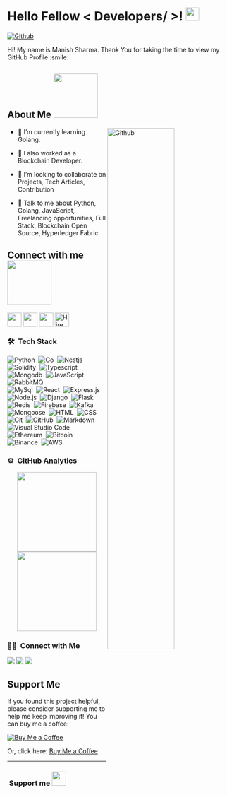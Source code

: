 <h1> Hello Fellow < Developers/ >! <img src = "https://raw.githubusercontent.com/MartinHeinz/MartinHeinz/master/wave.gif" width = 30px> </h1>
<p align='center'>
</p>

[![Github](https://img.shields.io/github/followers/manish8561?label=Follow&style=social)](https://github.com/manish8561)

<div size='20px'> Hi! My name is Manish Sharma. Thank You for taking the time to view my GitHub Profile :smile: 
</div>

<h2> About Me <img src = "https://media0.giphy.com/media/KDDpcKigbfFpnejZs6/giphy.gif?cid=ecf05e47oy6f4zjs8g1qoiystc56cu7r9tb8a1fe76e05oty&rid=giphy.gif" width = 100px> </h2>

<img width="55%" align="right" alt="Github" src="https://raw.githubusercontent.com/onimur/.github/master/.resources/git-header.svg" />


- 🔭 I’m currently learning Golang.

- 🌱 I also worked as a Blockchain Developer.

- 👯 I’m looking to collaborate on Projects, Tech Articles, Contribution 

- 💬 Talk to me about Python, Golang, JavaScript, Freelancing opportunities, Full Stack, Blockchain Open Source, Hyperledger Fabric

<h2> Connect with me <img src='https://raw.githubusercontent.com/ShahriarShafin/ShahriarShafin/main/Assets/handshake.gif' width="100px"> </h2>
<a href = 'https://www.linkedin.com/in/manish-sharma-03a95566/'> <img width = '32px' align= 'center' src="https://raw.githubusercontent.com/rahulbanerjee26/githubAboutMeGenerator/main/icons/linked-in-alt.svg"/></a> 
<a href = 'https://www.facebook.com/manish198646/'> <img width = '32px' align= 'center' src="https://raw.githubusercontent.com/rahulbanerjee26/githubAboutMeGenerator/main/icons/facebook.svg"/></a> 
<a href = 'https://github.com/manish8561'> <img width = '32px' align= 'center' src="https://raw.githubusercontent.com/rahulbanerjee26/githubAboutMeGenerator/main/icons/github.svg"/></a>
<a href="https://cryptojobslist.com/@manish198646" title="Hire me on Crypto Jobs List" rel="noopener"><img src="https://cryptojobslist.com/images/logo-circle-color.svg" width="32px" align= 'center' alt="Hire me on Crypto Jobs List"/></a>
  
### 🛠 &nbsp;Tech Stack

![Python](https://img.shields.io/badge/-Python-05122A?style=flat&logo=python)&nbsp;
![Go](https://img.shields.io/badge/-Go-05122A?style=flat&logo=Go)&nbsp;
![Nestjs](https://img.shields.io/badge/-Nestjs-05122A?style=flat&logo=nestjs&logoColor=ff0000)&nbsp;
![Solidity](https://img.shields.io/badge/-Solidity-05122A?style=flat&logo=Solidity&logoColor=007ACC)&nbsp;
![Typescript](https://img.shields.io/badge/-Typescript-05122A?style=flat&logo=Typescript&logoColor=FFA518)&nbsp;
![Mongodb](https://img.shields.io/badge/-Mongodb-05122A?style=flat&logo=Mongodb&logoColor=00ff00)&nbsp;
![JavaScript](https://img.shields.io/badge/-JavaScript-05122A?style=flat&logo=javascript)&nbsp;
![RabbitMQ](https://img.shields.io/badge/-RabbitMQ-05122A?style=flat&logo=RabbitMQ&logoColor=ff0000)\
![MySql](https://img.shields.io/badge/-MySql-05122A?style=flat&logo=mysql)&nbsp;
![React](https://img.shields.io/badge/-React-05122A?style=flat&logo=react)&nbsp;
![Express.js](https://img.shields.io/badge/-Express.js-05122A?style=flat&logo=express)&nbsp;
![Node.js](https://img.shields.io/badge/-Node.js-05122A?style=flat&logo=node.js)&nbsp;
![Django](https://img.shields.io/badge/-Django-05122A?style=flat&logo=django&logoColor=092E20)&nbsp;
![Flask](https://img.shields.io/badge/-Flask-05122A?style=flat&logo=flask)&nbsp;
![Redis](https://img.shields.io/badge/-Redis-05122A?style=flat&logo=redis)&nbsp;
![Firebase](https://img.shields.io/badge/-Firebase-05122A?style=flat&logo=firebase)&nbsp;
![Kafka](https://img.shields.io/badge/-Kafka-05122A?style=flat&logo=bootstrap&logoColor=007ACC)\
![Mongoose](https://img.shields.io/badge/-Mongoose-05122A?style=flat&logo=Mongoose)&nbsp;
![HTML](https://img.shields.io/badge/-HTML-05122A?style=flat&logo=HTML5)&nbsp;
![CSS](https://img.shields.io/badge/-CSS-05122A?style=flat&logo=CSS3&logoColor=1572B6)&nbsp;
![Git](https://img.shields.io/badge/-Git-05122A?style=flat&logo=git)&nbsp;
![GitHub](https://img.shields.io/badge/-GitHub-05122A?style=flat&logo=github)&nbsp;
![Markdown](https://img.shields.io/badge/-Markdown-05122A?style=flat&logo=markdown)\
![Visual Studio Code](https://img.shields.io/badge/-Visual%20Studio%20Code-05122A?style=flat&logo=visual-studio-code&logoColor=007ACC)&nbsp;
![Ethereum](https://img.shields.io/badge/-Ethereum-05122A?style=flat&logo=Ethereum)&nbsp;
![Bitcoin](https://img.shields.io/badge/-Bitcoin-05122A?style=flat&logo=Bitcoin)&nbsp;
![Binance](https://img.shields.io/badge/-Binance-05122A?style=flat&logo=Binance)&nbsp;
![AWS](https://img.shields.io/badge/-AWS-05122A?style=flat&logo=aws)



### ⚙️ &nbsp;GitHub Analytics

<p align="center">
<a href="https://github.com/manish8561">
  <img height="180em" src="https://github-readme-stats-eight-theta.vercel.app/api?username=manish8561&show_icons=true&theme=algolia&include_all_commits=true&count_private=true"/>
  <img height="180em" src="https://github-readme-stats-eight-theta.vercel.app/api/top-langs/?username=manish8561&layout=compact&langs_count=8&theme=algolia"/>
</a>
</p>

### 🤝🏻 &nbsp;Connect with Me

<p align="center">

<a href="https://www.linkedin.com/in/manish-sharma-03a95566/"><img src="https://img.shields.io/badge/-manishsharma-0077B5?style=flat&logo=Linkedin&logoColor=white"/></a>
<a href="https://www.facebook.com/manish198646/"><img src="https://img.shields.io/badge/-@manish198646-E4405F?style=flat&logo=Instagram&logoColor=white"/></a>
<a href="https://www.facebook.com/manish198646/"><img src="https://img.shields.io/badge/-@manish-1877F2?style=flat&logo=Facebook&logoColor=white"/></a>
</p>

## Support Me

If you found this project helpful, please consider supporting me to help me keep improving it! You can buy me a coffee:

[![Buy Me a Coffee](https://img.shields.io/badge/Buy%20Me%20a%20Coffee-donate-ffdd00?style=flat&logo=buy-me-a-coffee)](https://www.buymeacoffee.com/manish8561)

Or, click here: [Buy Me a Coffee](https://www.buymeacoffee.com/manish8561)


-----
  
  
  ### &nbsp;Support me <img src = "https://media2.giphy.com/media/QssGEmpkyEOhBCb7e1/giphy.gif?cid=ecf05e47a0n3gi1bfqntqmob8g9aid1oyj2wr3ds3mg700bl&rid=giphy.gif" width = '32px' />
